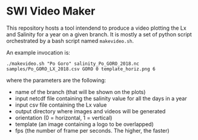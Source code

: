# SWI Video Maker

This repository hosts a tool intendend to produce a video plotting the Lx and Salinity for a year on a given branch.
It is mostly a set of python script orchestrated by a bash script named `makevideo.sh`.

An example invocation is:

```
./makevideo.sh "Po Goro" salinity_Po_GORO_2018.nc samples/Po_GORO_LX_2018.csv GORO 0 template_horiz.png 6
```

where the parameters are the following:

- name of the branch (that will be shown on the plots)
- input netcdf file containing the salinity value for all the days in a year
- input csv file containing the Lx value
- output directory where images and videos will be generated
- orientation (0 = horizontal, 1 = vertical)
- template (an image containing a logo to be overlapped)
- fps (the number of frame per seconds. The higher, the faster)
